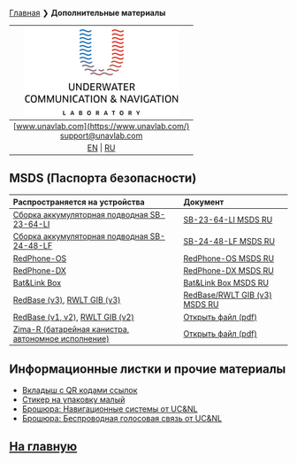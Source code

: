 [Главная](/README_RU) ❯ **Дополнительные материалы**

| ![logo](/documentation/sm_logo.png) |
| :---: |
| [www.unavlab.com](https://www.unavlab.com/) <br/> [support@unavlab.com](mailto:support@unavlab.com) |
| [EN](misc_en.md) \| [RU](misc_ru.md) |

## MSDS (Паспорта безопасности)

| Распространяется на устройства | Документ |
| :--- | :--- |
| [Сборка аккумуляторная подводная SB-23-64-LI](/documentation/RU/Accessories/Sub_batteries_ru.md) | [SB-23-64-LI MSDS RU](/documentation/RU/Misc/SB_23_64_LI_MSDS_ru.md) |
| [Сборка аккумуляторная подводная SB-24-48-LF](/documentation/RU/Accessories/Sub_batteries_ru.md) | [SB-24-48-LF MSDS RU](/documentation/RU/Misc/SB_24_48_LF_MSDS_ru.md) |
| [RedPhone-OS](/documentation/RU/RedPhone/RedPhone_OS_Specification_ru.md) | [RedPhone-OS MSDS RU](/documentation/RU/Misc/RedPhone_OS_MSDS_ru.md) |
| [RedPhone-DX](/documentation/RU/RedPhone/RedPhone_DX_Specification_ru.md) | [RedPhone-DX MSDS RU](/documentation/RU/Misc/RedPhone_DX_MSDS_ru.md) |
| [Bat&Link Box](/documentation/RU/Zima/Bat_n_link_box_Specification_ru.md) | [Bat&Link Box MSDS RU](/documentation/RU/Misc/BatLinkBox_MSDS_ru.md) |
| [RedBase (v3)](), [RWLT GIB (v3)]() | [RedBase/RWLT GIB (v3) MSDS RU](/documentation/RU/Misc/RedBase_v3_LiFEPO4_msds_ru.md) |
| [RedBase (v1, v2)](/documentation/RU/RedWAVE/RedBASE_Specification_ru.md), [RWLT GIB (v2)]() | [Открыть файл \(pdf\)](\documentation\msds_delta12v4_5ah.pdf) |
| [Zima-R (батарейная канистра, автономное исполнение)](/documentation/RU/Zima/Zima_R_Specification_ru.md) | [Открыть файл \(pdf\)](\documentation\material-safety-datasheet-nimh-batteries-ru-material-safety-datasheet.pdf) |


## Информационные листки и прочие материалы
* [Вкладыш с QR кодами ссылок](/documentation/RU/Misc/l2c.md)
* [Стикер на упаковку малый](/documentation/RU/Misc/package_sticker.md)
* [Брошюра: Навигационные системы от UC&NL](/documentation/RU/Misc/ucnl_nav_systems_brochure_ru.md)
* [Брошюра: Беспроводная голосовая связь от UC&NL](/documentation/RU/Misc/ucnl_wireless_voice_ru.md)

## [На главную](README_RU.md)

